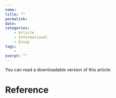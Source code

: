 ```yaml
---
name: 
title: ""
permalink:
date:
categories:
    - Article
    - Informational
    - Essay
tags:
    - 
exerpt: ""
---
```


You can read a downloadable version of this article: []()

# Reference

<div style="margin: 0 0 0 2em; text-indent: -2em;" markdown="1">

</div>
